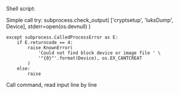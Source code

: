 Shell script:

Simple call
    try:
        subprocess.check_output(
            ['cryptsetup', 'luksDump', Device],
            stderr=open(os.devnull)
        )

    except subprocess.CalledProcessError as E:
        if E.returncode == 4:
            raise KnownError(
                'Could not find block device or image file ' \
                '"{0}"'.format(Device), os.EX_CANTCREAT
            )
        else:
            raise

Call command, read input line by line
